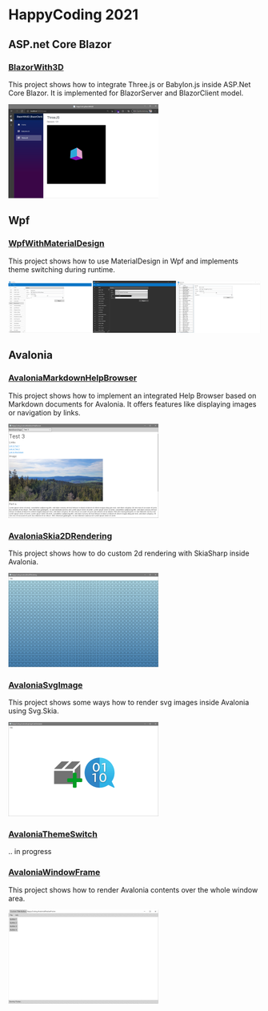 # HappyCoding 2021
## ASP.net Core Blazor
### [BlazorWith3D](HappyCoding.BlazorWith3D)
This project shows how to integrate Three.js or Babylon.js inside ASP.Net Core Blazor. It is implemented for BlazorServer and BlazorClient model.

![ResourceImage](HappyCoding.BlazorWith3D/screenshot.png)

## Wpf
### [WpfWithMaterialDesign](HappyCoding.WpfWithMaterialDesign)
This project shows how to use MaterialDesign in Wpf and implements theme switching during runtime.

![ResourceImage](HappyCoding.WpfWithMaterialDesign/screenshot.png)

## Avalonia
### [AvaloniaMarkdownHelpBrowser](HappyCoding.AvaloniaMarkdownHelpBrowser)
This project shows how to implement an integrated Help Browser based on Markdown documents for Avalonia. It offers features like displaying images or navigation by links.

![ResourceImage](HappyCoding.AvaloniaMarkdownHelpBrowser/screenshot.png)

### [AvaloniaSkia2DRendering](HappyCoding.AvaloniaSkia2DRendering)
This project shows how to do custom 2d rendering with SkiaSharp inside Avalonia.

![ResourceImage](HappyCoding.AvaloniaSkia2DRendering/screenshot.png)

### [AvaloniaSvgImage](HappyCoding.AvaloniaSvgImage)
This project shows some ways how to render svg images inside Avalonia using Svg.Skia.

![ResourceImage](HappyCoding.AvaloniaSvgImage/screenshot.png)

### [AvaloniaThemeSwitch](HappyCoding.AvaloniaThemeSwitch)
.. in progress

### [AvaloniaWindowFrame](HappyCoding.AvaloniaWindowFrame)
This project shows how to render Avalonia contents over the whole window area.

![ResourceImage](HappyCoding.AvaloniaWindowFrame/screenshot.png)